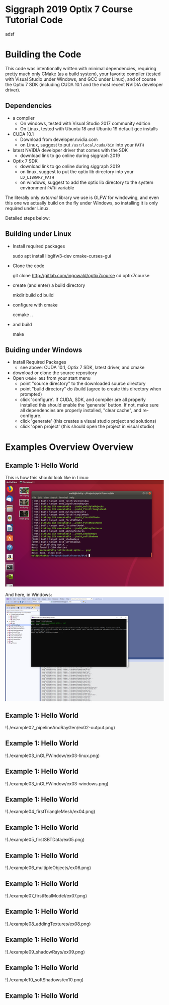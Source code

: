 # Siggraph 2019 Optix 7 Course Tutorial Code

adsf

# Building the Code

This code was intentionally written with minimal dependencies,
requiring pretty much only CMake (as a build system), your favorite
compiler (tested with Visual Studio under Windows, and GCC under
Linux), and of course the Optix 7 SDK (including CUDA 10.1 and the
most recent NVIDIA developer driver).

## Dependencies

- a compiler
	- On windows, tested with Visual Studio 2017 community edition
	- On Linux, tested with Ubuntu 18 and Ubuntu 19 default gcc installs
- CUDA 10.1
	- Download from developer.nvidia.com
	- on Linux, suggest to put `/usr/local/cuda/bin` into your `PATH`
- latest NVIDIA developer driver that comes with the SDK
	- download link to go online during siggraph 2019
- Optix 7 SDK
	- download link to go online during siggraph 2019
	- on linux, suggest to put the optix lib directory into your `LD_LIBRARY_PATH`
	- on windows, suggest to add the optix lib directory to the system environment `PATH` variable

The literally only *external* library we use is GLFW for windowing, and
even this one we actually build on the fly under Windows, so installing
it is only required under Linux. 

Detailed steps below:

## Building under Linux

- Install required packages

	sudo apt install libglfw3-dev cmake-curses-gui

- Clone the code

	git clone http://gitlab.com/ingowald/optix7course
	cd optix7course

- create (and enter) a build directory

	mkdir build
	cd build

- configure with cmake

	ccmake ..

- and build

	make

## Buiding under Windows

- Install Required Packages
	- see above: CUDA 10.1, Optix 7 SDK, latest driver, and cmake
- download or clone the source repository
- Open `CMake GUI` from your start menu
	- point "source directory" to the downloaded source directory
	- point "build directory" do <source directory>/build (agree to create this directory when prompted)
	- click 'configure'. If CUDA, SDK, and compiler are all properly installed this should enable the 'generate' button. If not, make sure all dependencies are properly installed, "clear cache", and re-configure.
	- click 'generate' (this creates a visual studio project and solutions)
	- click 'open project' (this should open the project in visual studio)


# Examples Overview Overview
	
## Example 1: Hello World 

This is how this should look like in Linux:
![Example 1 Linux output](./example01_helloOptix/ex01-linux.png "Example 1 Linux Output")

And here, in Windows:
![Example 1 Linux output](./example01_helloOptix/ex01-windows.png)

## Example 1: Hello World 

!(./example02_pipelineAndRayGen/ex02-output.png)
## Example 1: Hello World 

!(./example03_inGLFWindow/ex03-linux.png)
## Example 1: Hello World 

!(./example03_inGLFWindow/ex03-windows.png)
## Example 1: Hello World 

!(./example04_firstTriangleMesh/ex04.png)
## Example 1: Hello World 

!(./example05_firstSBTData/ex05.png)
## Example 1: Hello World 

!(./example06_multipleObjects/ex06.png)
## Example 1: Hello World 

!(./example07_firstRealModel/ex07.png)
## Example 1: Hello World 

!(./example08_addingTextures/ex08.png)
## Example 1: Hello World 

!(./example09_shadowRays/ex09.png)
## Example 1: Hello World 

!(./example10_softShadows/ex10.png)
## Example 1: Hello World 

